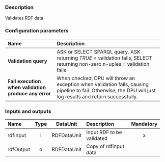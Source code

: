 ### Description

Validates RDF data

### Configuration parameters

| Name | Description |
|:----|:----|
|**Validation query**|ASK or SELECT SPARQL query. ASK returning *TRUE* = validation fails, SELECT returning non-zero n-uples = validation fails|
|**Fail execution when validation produce any error**|When checked, DPU will throw an exception when validation fails, causing pipeline to fail. Otherwise, the DPU will just log results and return successfully.|

### Inputs and outputs

|Name |Type | DataUnit | Description | Mandatory |
|:--------|:------:|:------:|:-------------|:---------------------:|
|rdfInput|i|RDFDataUnit|Input RDF to be validated|x|
|rdfOutput|o|RDFDataUnit|Copy of rdfInput data||